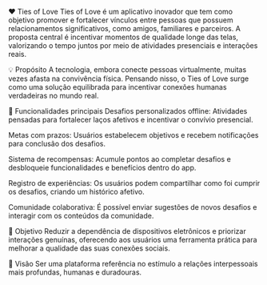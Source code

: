 ❤️ Ties of Love
Ties of Love é um aplicativo inovador que tem como objetivo promover e fortalecer vínculos entre pessoas que possuem relacionamentos significativos, como amigos, familiares e parceiros. A proposta central é incentivar momentos de qualidade longe das telas, valorizando o tempo juntos por meio de atividades presenciais e interações reais.

💡 Propósito
A tecnologia, embora conecte pessoas virtualmente, muitas vezes afasta na convivência física. Pensando nisso, o Ties of Love surge como uma solução equilibrada para incentivar conexões humanas verdadeiras no mundo real.

🧩 Funcionalidades principais
Desafios personalizados offline: Atividades pensadas para fortalecer laços afetivos e incentivar o convívio presencial.

Metas com prazos: Usuários estabelecem objetivos e recebem notificações para conclusão dos desafios.

Sistema de recompensas: Acumule pontos ao completar desafios e desbloqueie funcionalidades e benefícios dentro do app.

Registro de experiências: Os usuários podem compartilhar como foi cumprir os desafios, criando um histórico afetivo.

Comunidade colaborativa: É possível enviar sugestões de novos desafios e interagir com os conteúdos da comunidade.

🎯 Objetivo
Reduzir a dependência de dispositivos eletrônicos e priorizar interações genuínas, oferecendo aos usuários uma ferramenta prática para melhorar a qualidade das suas conexões sociais.

📌 Visão
Ser uma plataforma referência no estímulo a relações interpessoais mais profundas, humanas e duradouras.